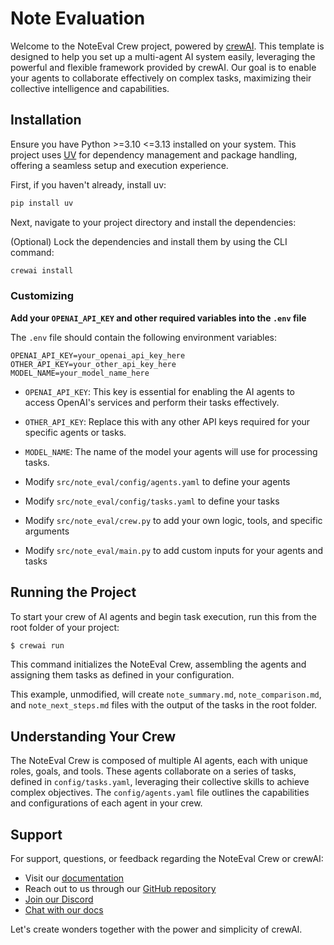 # Note Evaluation

Welcome to the NoteEval Crew project, powered by [crewAI](https://crewai.com). This template is designed to help you set up a multi-agent AI system easily, leveraging the powerful and flexible framework provided by crewAI. Our goal is to enable your agents to collaborate effectively on complex tasks, maximizing their collective intelligence and capabilities.

## Installation

Ensure you have Python >=3.10 <=3.13 installed on your system. This project uses [UV](https://docs.astral.sh/uv/) for dependency management and package handling, offering a seamless setup and execution experience.

First, if you haven't already, install uv:

```bash
pip install uv
```

Next, navigate to your project directory and install the dependencies:

(Optional) Lock the dependencies and install them by using the CLI command:
```bash
crewai install
```

### Customizing

**Add your `OPENAI_API_KEY` and other required variables into the `.env` file**

The `.env` file should contain the following environment variables:

```
OPENAI_API_KEY=your_openai_api_key_here
OTHER_API_KEY=your_other_api_key_here
MODEL_NAME=your_model_name_here
```

- `OPENAI_API_KEY`: This key is essential for enabling the AI agents to access OpenAI's services and perform their tasks effectively.
- `OTHER_API_KEY`: Replace this with any other API keys required for your specific agents or tasks.
- `MODEL_NAME`: The name of the model your agents will use for processing tasks.

- Modify `src/note_eval/config/agents.yaml` to define your agents
- Modify `src/note_eval/config/tasks.yaml` to define your tasks
- Modify `src/note_eval/crew.py` to add your own logic, tools, and specific arguments
- Modify `src/note_eval/main.py` to add custom inputs for your agents and tasks

## Running the Project

To start your crew of AI agents and begin task execution, run this from the root folder of your project:

```bash
$ crewai run
```

This command initializes the NoteEval Crew, assembling the agents and assigning them tasks as defined in your configuration.

This example, unmodified, will create `note_summary.md`, `note_comparison.md`, and `note_next_steps.md` files with the output of the tasks in the root folder.

## Understanding Your Crew

The NoteEval Crew is composed of multiple AI agents, each with unique roles, goals, and tools. These agents collaborate on a series of tasks, defined in `config/tasks.yaml`, leveraging their collective skills to achieve complex objectives. The `config/agents.yaml` file outlines the capabilities and configurations of each agent in your crew.

## Support

For support, questions, or feedback regarding the NoteEval Crew or crewAI:
- Visit our [documentation](https://docs.crewai.com)
- Reach out to us through our [GitHub repository](https://github.com/joaomdmoura/crewai)
- [Join our Discord](https://discord.com/invite/X4JWnZnxPb)
- [Chat with our docs](https://chatg.pt/DWjSBZn)

Let's create wonders together with the power and simplicity of crewAI.

